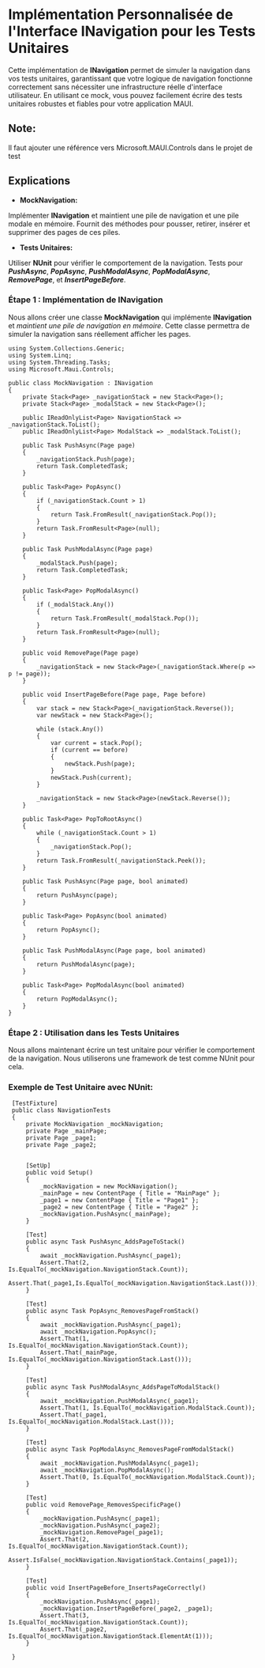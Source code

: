 # Implémentation Personnalisée de l'Interface INavigation pour les Tests Unitaires

Cette implémentation de **INavigation** permet de simuler la navigation dans vos tests unitaires, garantissant que votre logique de navigation fonctionne correctement sans nécessiter une infrastructure réelle d'interface utilisateur. En utilisant ce mock, vous pouvez facilement écrire des tests unitaires robustes et fiables pour votre application MAUI.

## Note: 
Il faut ajouter une référence vers Microsoft.MAUI.Controls dans le projet de test 

## Explications
- **MockNavigation:**

Implémenter **INavigation** et maintient une pile de navigation et une pile modale en mémoire.
Fournit des méthodes pour pousser, retirer, insérer et supprimer des pages de ces piles.

- **Tests Unitaires:**

Utiliser **NUnit** pour vérifier le comportement de la navigation.
Tests pour ***PushAsync***, ***PopAsync***, ***PushModalAsync***, ***PopModalAsync***, ***RemovePage***, et ***InsertPageBefore***.

### Étape 1 : Implémentation de INavigation

Nous allons créer une classe **MockNavigation** qui implémente **INavigation** et *maintient une pile de navigation en mémoire*. Cette classe permettra de simuler la navigation sans réellement afficher les pages.

``` CSharp
using System.Collections.Generic;
using System.Linq;
using System.Threading.Tasks;
using Microsoft.Maui.Controls;

public class MockNavigation : INavigation
{
    private Stack<Page> _navigationStack = new Stack<Page>();
    private Stack<Page> _modalStack = new Stack<Page>();

    public IReadOnlyList<Page> NavigationStack => _navigationStack.ToList();
    public IReadOnlyList<Page> ModalStack => _modalStack.ToList();

    public Task PushAsync(Page page)
    {
        _navigationStack.Push(page);
        return Task.CompletedTask;
    }

    public Task<Page> PopAsync()
    {
        if (_navigationStack.Count > 1)
        {
            return Task.FromResult(_navigationStack.Pop());
        }
        return Task.FromResult<Page>(null);
    }

    public Task PushModalAsync(Page page)
    {
        _modalStack.Push(page);
        return Task.CompletedTask;
    }

    public Task<Page> PopModalAsync()
    {
        if (_modalStack.Any())
        {
            return Task.FromResult(_modalStack.Pop());
        }
        return Task.FromResult<Page>(null);
    }

    public void RemovePage(Page page)
    {
        _navigationStack = new Stack<Page>(_navigationStack.Where(p => p != page));
    }

    public void InsertPageBefore(Page page, Page before)
    {
        var stack = new Stack<Page>(_navigationStack.Reverse());
        var newStack = new Stack<Page>();

        while (stack.Any())
        {
            var current = stack.Pop();
            if (current == before)
            {
                newStack.Push(page);
            }
            newStack.Push(current);
        }

        _navigationStack = new Stack<Page>(newStack.Reverse());
    }

    public Task<Page> PopToRootAsync()
    {
        while (_navigationStack.Count > 1)
        {
            _navigationStack.Pop();
        }
        return Task.FromResult(_navigationStack.Peek());
    }

    public Task PushAsync(Page page, bool animated)
    {
        return PushAsync(page);
    }

    public Task<Page> PopAsync(bool animated)
    {
        return PopAsync();
    }

    public Task PushModalAsync(Page page, bool animated)
    {
        return PushModalAsync(page);
    }

    public Task<Page> PopModalAsync(bool animated)
    {
        return PopModalAsync();
    }
}

```
### Étape 2 : Utilisation dans les Tests Unitaires

Nous allons maintenant écrire un test unitaire pour vérifier le comportement de la navigation. Nous utiliserons une framework de test comme NUnit pour cela.

### Exemple de Test Unitaire avec NUnit:

``` CSharp
 [TestFixture]
 public class NavigationTests
 {
     private MockNavigation _mockNavigation;
     private Page _mainPage;
     private Page _page1;
     private Page _page2;


     [SetUp]
     public void Setup()
     {
         _mockNavigation = new MockNavigation();
         _mainPage = new ContentPage { Title = "MainPage" };
         _page1 = new ContentPage { Title = "Page1" };
         _page2 = new ContentPage { Title = "Page2" };
         _mockNavigation.PushAsync(_mainPage);
     }

     [Test]
     public async Task PushAsync_AddsPageToStack()
     {
         await _mockNavigation.PushAsync(_page1);
         Assert.That(2, Is.EqualTo(_mockNavigation.NavigationStack.Count));
         Assert.That(_page1,Is.EqualTo(_mockNavigation.NavigationStack.Last()));
     }

     [Test]
     public async Task PopAsync_RemovesPageFromStack()
     {
         await _mockNavigation.PushAsync(_page1);
         await _mockNavigation.PopAsync();
         Assert.That(1, Is.EqualTo(_mockNavigation.NavigationStack.Count));
         Assert.That(_mainPage, Is.EqualTo(_mockNavigation.NavigationStack.Last()));
     }

     [Test]
     public async Task PushModalAsync_AddsPageToModalStack()
     {
         await _mockNavigation.PushModalAsync(_page1);
         Assert.That(1, Is.EqualTo(_mockNavigation.ModalStack.Count));
         Assert.That(_page1, Is.EqualTo(_mockNavigation.ModalStack.Last()));
     }

     [Test]
     public async Task PopModalAsync_RemovesPageFromModalStack()
     {
         await _mockNavigation.PushModalAsync(_page1);
         await _mockNavigation.PopModalAsync();
         Assert.That(0, Is.EqualTo(_mockNavigation.ModalStack.Count));
     }

     [Test]
     public void RemovePage_RemovesSpecificPage()
     {
         _mockNavigation.PushAsync(_page1);
         _mockNavigation.PushAsync(_page2);
         _mockNavigation.RemovePage(_page1);
         Assert.That(2, Is.EqualTo(_mockNavigation.NavigationStack.Count));
         Assert.IsFalse(_mockNavigation.NavigationStack.Contains(_page1));
     }

     [Test]
     public void InsertPageBefore_InsertsPageCorrectly()
     {
         _mockNavigation.PushAsync(_page1);
         _mockNavigation.InsertPageBefore(_page2, _page1);
         Assert.That(3, Is.EqualTo(_mockNavigation.NavigationStack.Count));
         Assert.That(_page2, Is.EqualTo(_mockNavigation.NavigationStack.ElementAt(1)));
     }

 }

```
